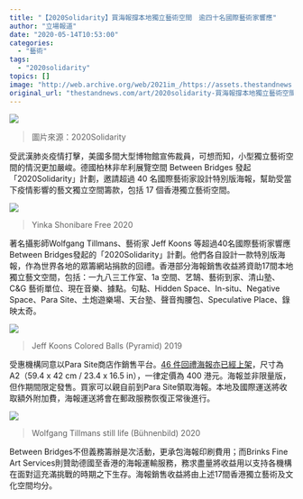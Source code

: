 ```yaml
---
title: "【2020Solidarity】買海報撐本地獨立藝術空間　逾四十名國際藝術家響應"
author: "立場報道"
date: "2020-05-14T10:53:00"
categories:
  - "藝術"
tags:
  - "2020solidarity"
topics: []
image: "http://web.archive.org/web/2021im_/https://assets.thestandnews.com/media/photos/poster-03_V2P6Y.png"
original_url: "thestandnews.com/art/2020solidarity-買海報撐本地獨立藝術空間-逾四十名國際藝術家響應"
---
```

![](http://web.archive.org/web/2021im_/https://assets.thestandnews.com/media/photos/poster-03_V2P6Y.png)
> 圖片來源：2020Solidarity

受武漢肺炎疫情打擊，美國多間大型博物館宣佈裁員，可想而知，小型獨立藝術空間的情況更加嚴峻。德國柏林非牟利展覽空間 Between Bridges 發起「2020Solidarity」計劃，邀請超過 40 名國際藝術家設計特別版海報，幫助受當下疫情影響的藝文獨立空間籌款，包括 17 個香港獨立藝術空間。

![](http://web.archive.org/web/2021im_/https://assets.thestandnews.com/media/photos/2020solidarityinstagramnew8_JBnAy.jpg)
> Yinka Shonibare Free 2020

著名攝影師Wolfgang Tillmans、藝術家 Jeff Koons 等超過40名國際藝術家響應Between Bridges發起的「2020Solidarity」計劃。他們各自設計一款特別版海報，作為世界各地的眾籌網站捐款的回禮。香港部分海報銷售收益將資助17間本地獨立藝文空間，包括：一九八三工作室、1a 空間、艺鵠、藝術到家、清山塾、C&G 藝術單位、現在音樂、據點。句點、Hidden Space、In-situ、Negative Space、Para Site、土炮遊樂場、天台塾、聲音掏腰包、Speculative Place、錄映太奇。

![](http://web.archive.org/web/2021im_/https://assets.thestandnews.com/media/photos/2020solidarityinstagramjeffkoons_yEco1.jpg)
> Jeff Koons Colored Balls (Pyramid) 2019

受惠機構同意以Para Site商店作銷售平台。[46 件回禮海報亦已經上架](http://web.archive.org/web/20211229132716/https://para-site.myshopify.com/)，尺寸為A2（59.4 x 42 cm / 23.4 x 16.5 in），一律定價為 400 港元。海報並非限量版，但作期間限定發售。買家可以親自前到Para Site領取海報。本地及國際運送將收取額外附加費，海報運送將會在郵政服務恢復正常後進行。

![](http://web.archive.org/web/2021im_/https://assets.thestandnews.com/media/photos/2020solidarityinstagram15-3_IP5pD.jpg)
> Wolfgang Tillmans still life (Bühnenbild) 2020

Between Bridges不但義務籌辦是次活動，更承包海報印刷費用；而Brinks Fine Art Services則贊助德國至香港的海報運輸服務，務求盡量將收益用以支持各機構在面對這充滿挑戰的時期之下生存。海報銷售收益將由上述17間香港獨立藝術及文化空間均分。
